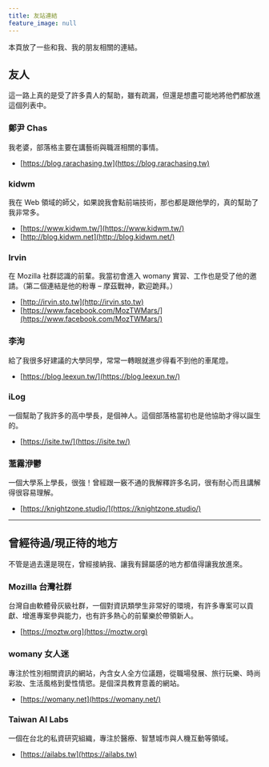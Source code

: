 ```yaml
---
title: 友站連結
feature_image: null
---
```

本頁放了一些和我、我的朋友相關的連結。

友人
--

這一路上真的是受了許多貴人的幫助，雖有疏漏，但還是想盡可能地將他們都放進這個列表中。

### 鄭尹 Chas

我老婆，部落格主要在講藝術與職涯相關的事情。

*   [https://blog.rarachasing.tw](https://blog.rarachasing.tw)

### kidwm

我在 Web 領域的師父，如果說我會點前端技術，那也都是跟他學的，真的幫助了我非常多。

*   [https://www.kidwm.tw/](https://www.kidwm.tw/)
*   [http://blog.kidwm.net](http://blog.kidwm.net/)

### Irvin

在 Mozilla 社群認識的前輩。我當初會進入 womany 實習、工作也是受了他的邀請。（第二個連結是他的粉專 – 摩茲戰神，歡迎跪拜。）

*   [http://irvin.sto.tw](http://irvin.sto.tw)
*   [https://www.facebook.com/MozTWMars/](https://www.facebook.com/MozTWMars/)

### 李洵

給了我很多好建議的大學同學，常常一轉眼就進步得看不到他的車尾燈。

*   [https://blog.leexun.tw/](https://blog.leexun.tw/)

### iLog

一個幫助了我許多的高中學長，是個神人。這個部落格當初也是他協助才得以誕生的。

*   [https://isite.tw/](https://isite.tw/)

### 蘫霧洢鬱

一個大學系上學長，很強！曾經跟一竅不通的我解釋許多名詞，很有耐心而且講解得很容易理解。

*   [https://knightzone.studio/](https://knightzone.studio/)

* * *

曾經待過/現正待的地方
-----------

不管是過去還是現在，曾經接納我、讓我有歸屬感的地方都值得讓我放進來。

### Mozilla 台灣社群

台灣自由軟體骨灰級社群，一個對資訊類學生非常好的環境，有許多專案可以貢獻、增進專案參與能力，也有許多熱心的前輩樂於帶領新人。

*   [https://moztw.org](https://moztw.org)

### womany 女人迷

專注於性別相關資訊的網站，內含女人全方位議題，從職場發展、旅行玩樂、時尚彩妝、生活風格到愛性情慾。是個深具教育意義的網站。

*   [https://womany.net](https://womany.net/)


### Taiwan AI Labs

一個在台北的私資研究組織，專注於醫療、智慧城市與人機互動等領域。

*   [https://ailabs.tw](https://ailabs.tw)
